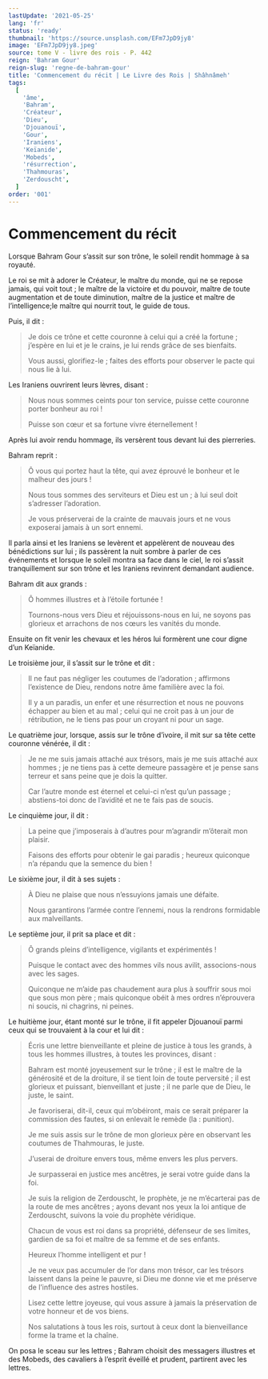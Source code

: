 ```yaml
---
lastUpdate: '2021-05-25'
lang: 'fr'
status: 'ready'
thumbnail: 'https://source.unsplash.com/EFm7JpD9jy8'
image: 'EFm7JpD9jy8.jpeg'
source: tome V - livre des rois - P. 442
reign: 'Bahram Gour'
reign-slug: 'regne-de-bahram-gour'
title: 'Commencement du récit | Le Livre des Rois | Shâhnâmeh'
tags:
  [
    'âme',
    'Bahram',
    'Créateur',
    'Dieu',
    'Djouanouï',
    'Gour',
    'Iraniens',
    'Keïanide',
    'Mobeds',
    'résurrection',
    'Thahmouras',
    'Zerdouscht',
  ]
order: '001'
---
```


# Commencement du récit

Lorsque Bahram Gour s’assit sur son trône, le soleil rendit hommage à sa royauté.

Le roi se mit à adorer le Créateur, le maître du monde, qui ne se repose jamais, qui voit tout ; le maître de la victoire et du pouvoir, maître de toute augmentation et de toute diminution, maître de la justice et maître de l’intelligence;le maître qui nourrit tout, le guide de tous.

Puis, il dit :

> Je dois ce trône et cette couronne à celui qui a créé la fortune ; j’espère en lui et je le crains, je lui rends grâce de ses bienfaits.
>
> Vous aussi, glorifiez-le ; faites des efforts pour observer le pacte qui nous lie à lui.

Les Iraniens ouvrirent leurs lèvres, disant :

> Nous nous sommes ceints pour ton service, puisse cette couronne porter bonheur au roi !
>
> Puisse son cœur et sa fortune vivre éternellement !

Après lui avoir rendu hommage, ils versèrent tous devant lui des pierreries.

Bahram reprit :

> Ô vous qui portez haut la tête, qui avez éprouvé le bonheur et le malheur des jours !
>
> Nous tous sommes des serviteurs et Dieu est un ; à lui seul doit s’adresser l’adoration.
>
> Je vous préserverai de la crainte de mauvais jours et ne vous exposerai jamais à un sort ennemi.

Il parla ainsi et les Iraniens se levèrent et appelèrent de nouveau des bénédictions sur lui ; ils passèrent la nuit sombre à parler de ces événements et lorsque le soleil montra sa face dans le ciel, le roi s’assit tranquillement sur son trône et les Iraniens revinrent demandant audience.

Bahram dit aux grands :

> Ô hommes illustres et à l’étoile fortunée !
>
> Tournons-nous vers Dieu et réjouissons-nous en lui, ne soyons pas glorieux et arrachons de nos cœurs les vanités du monde.

Ensuite on fit venir les chevaux et les héros lui formèrent une cour digne d’un Keïanide.

Le troisième jour, il s’assit sur le trône et dit :

> Il ne faut pas négliger les coutumes de l’adoration ; affirmons l’existence de Dieu, rendons notre âme familière avec la foi.
>
> Il y a un paradis, un enfer et une résurrection et nous ne pouvons échapper au bien et au mal ; celui qui ne croit pas à un jour de rétribution, ne le tiens pas pour un croyant ni pour un sage.

Le quatrième jour, lorsque, assis sur le trône d’ivoire, il mit sur sa tête cette couronne vénérée, il dit :

> Je ne me suis jamais attaché aux trésors, mais je me suis attaché aux hommes ; je ne tiens pas à cette demeure passagère et je pense sans terreur et sans peine que je dois la quitter.
>
> Car l’autre monde est éternel et celui-ci n’est qu’un passage ; abstiens-toi donc de l’avidité et ne te fais pas de soucis.

Le cinquième jour, il dit :

> La peine que j’imposerais à d’autres pour m’agrandir m’ôterait mon plaisir.
>
> Faisons des efforts pour obtenir le gai paradis ; heureux quiconque n’a répandu que la semence du bien !

Le sixième jour, il dit à ses sujets :

> À Dieu ne plaise que nous n’essuyions jamais une défaite.
>
> Nous garantirons l’armée contre l’ennemi, nous la rendrons formidable aux malveillants.

Le septième jour, il prit sa place et dit :

> Ô grands pleins d’intelligence, vigilants et expérimentés !
>
> Puisque le contact avec des hommes vils nous avilit, associons-nous avec les sages.
>
> Quiconque ne m’aide pas chaudement aura plus à souffrir sous moi que sous mon père ; mais quiconque obéit à mes ordres n’éprouvera ni soucis, ni chagrins, ni peines.

Le huitième jour, étant monté sur le trône, il fit appeler Djouanouï parmi ceux qui se trouvaient à la cour et lui dit :

> Écris une lettre bienveillante et pleine de justice à tous les grands, à tous les hommes illustres, à toutes les provinces, disant :
>
> Bahram est monté joyeusement sur le trône ; il est le maître de la générosité et de la droiture, il se tient loin de toute perversité ; il est glorieux et puissant, bienveillant et juste ; il ne parle que de Dieu, le juste, le saint.
>
> Je favoriserai, dit-il, ceux qui m’obéiront, mais ce serait préparer la commission des fautes, si on enlevait le remède (la : punition).
>
> Je me suis assis sur le trône de mon glorieux père en observant les coutumes de Thahmouras, le juste.
>
> J’userai de droiture envers tous, même envers les plus pervers.
>
> Je surpasserai en justice mes ancêtres, je serai votre guide dans la foi.
>
> Je suis la religion de Zerdouscht, le prophète, je ne m’écarterai pas de la route de mes ancêtres ; ayons devant nos yeux la loi antique de Zerdouscht, suivons la voie du prophète véridique.
>
> Chacun de vous est roi dans sa propriété, défenseur de ses limites, gardien de sa foi et maître de sa femme et de ses enfants.
>
> Heureux l’homme intelligent et pur !
>
> Je ne veux pas accumuler de l’or dans mon trésor, car les trésors laissent dans la peine le pauvre, si Dieu me donne vie et me préserve de l’influence des astres hostiles.
>
> Lisez cette lettre joyeuse, qui vous assure à jamais la préservation de votre honneur et de vos biens.
>
> Nos salutations à tous les rois, surtout à ceux dont la bienveillance forme la trame et la chaîne.

On posa le sceau sur les lettres ; Bahram choisit des messagers illustres et des Mobeds, des cavaliers à l’esprit éveillé et prudent, partirent avec les lettres.
